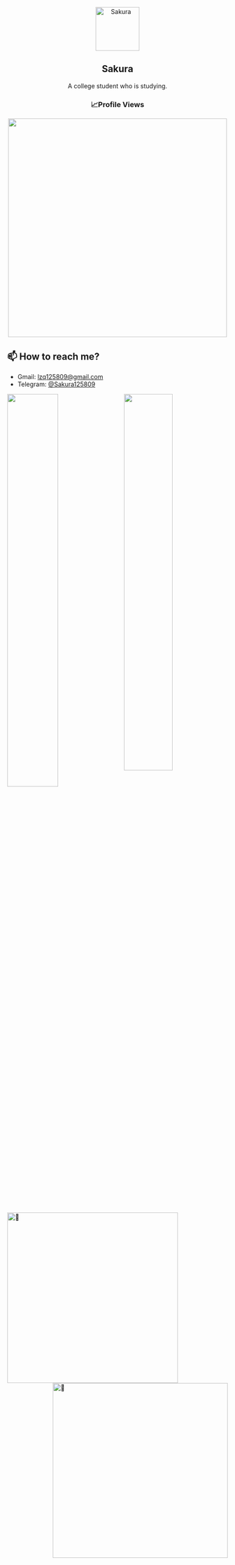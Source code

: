 <!---
Sakura-LZQ/Sakura-LZQ is a ✨ special ✨ repository because its `README.md` (this file) appears on your GitHub profile.
You can click the Preview link to take a look at your changes.
--->

<p align="center">
 <img width="100px" src="https://avatars.githubusercontent.com/u/95874936?s=400&u=eebcf40e9fda63b064223554077e8b14f0a58e4c&v=4" align="center" alt="Sakura" />
 <h2 align="center">Sakura</h2>
 <p align="center">A college student who is studying. </p>
</p>

<h3 align="center">📈Profile Views</h3>
<p align="center">
  <img width="500" src="https://profile-counter.glitch.me/Sakura/count.svg">
</p>

## 📫 How to reach me?
- Gmail: lzq125809@gmail.com
- Telegram: [@Sakura125809](https://t.me/Sakura125809)

<img width="48%" align="left" src="https://github-readme-stats.vercel.app/api?username=Sakura125809&show_icons=true&theme=vue-dark" />
<img width="47%" align="right" src="https://github-readme-stats.vercel.app/api/wakatime/?username=Sakura125809&layout=compact&theme=vue-dark&range=last_7_days&link=https://www.github.com/Sakura125809/" />

<br></br>
<br></br>
<br></br>
<br></br>

<img alt="🦑" align="left" width="390px" src="https://gist.githubusercontent.com/Sakura125809/7ed8091291868154e42868debc5e873f/raw/metrics.svg">

<img alt="🦑" align="right" width="400px" src="https://gist.githubusercontent.com/Sakura125809/7ed8091291868154e42868debc5e873f/raw/metrics.additional.svg">
